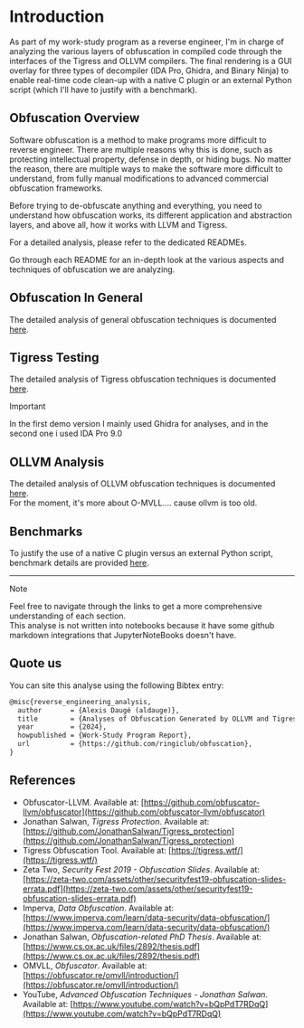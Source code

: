 # Introduction
As part of my work-study program as a reverse engineer, I'm in charge of analyzing the various layers of obfuscation in compiled code through the interfaces of the Tigress and OLLVM compilers. The final rendering is a GUI overlay for three types of decompiler (IDA Pro, Ghidra, and Binary Ninja) to enable real-time code clean-up with a native C plugin or an external Python script (which I'll have to justify with a benchmark).

## Obfuscation Overview
Software obfuscation is a method to make programs more difficult to reverse engineer. There are multiple reasons why this is done, such as protecting intellectual property, defense in depth, or hiding bugs. No matter the reason, there are multiple ways to make the software more difficult to understand, from fully manual modifications to advanced commercial obfuscation frameworks.

Before trying to de-obfuscate anything and everything, you need to understand how obfuscation works, its different application and abstraction layers, and above all, how it works with LLVM and Tigress.

For a detailed analysis, please refer to the dedicated READMEs.

Go through each README for an in-depth look at the various aspects and techniques of obfuscation we are analyzing.

## Obfuscation In General
The detailed analysis of general obfuscation techniques is documented [here](src/README.md).

## Tigress Testing
The detailed analysis of Tigress obfuscation techniques is documented [here](src/tigress/).

> [!IMPORTANT]
> In the first demo version I mainly used Ghidra for analyses, and in the second one i used IDA Pro 9.0

## OLLVM Analysis
The detailed analysis of OLLVM obfuscation techniques is documented [here](src/ollvm/README.md).<br>
For the moment, it's more about O-MVLL.... cause ollvm is too old.

## Benchmarks
To justify the use of a native C plugin versus an external Python script, benchmark details are provided [here](benchs/README.md).

---
> [!NOTE]
> Feel free to navigate through the links to get a more comprehensive understanding of each section.<br>
> This analyse is not written into notebooks because it have some github markdown integrations that JupyterNoteBooks doesn't have.

## Quote us
You can site this analyse using the following Bibtex entry:
```latex
@misc{reverse_engineering_analysis,
  author       = {Alexis Daugé (aldauge)},
  title        = {Analyses of Obfuscation Generated by OLLVM and Tigress.},
  year         = {2024},
  howpublished = {Work-Study Program Report},
  url          = {https://github.com/ringiclub/obfuscation},
}
```

## References

- Obfuscator-LLVM. Available at: [https://github.com/obfuscator-llvm/obfuscator](https://github.com/obfuscator-llvm/obfuscator)
- Jonathan Salwan, *Tigress Protection*. Available at: [https://github.com/JonathanSalwan/Tigress_protection](https://github.com/JonathanSalwan/Tigress_protection)
- Tigress Obfuscation Tool. Available at: [https://tigress.wtf/](https://tigress.wtf/)
- Zeta Two, *Security Fest 2019 - Obfuscation Slides*. Available at: [https://zeta-two.com/assets/other/securityfest19-obfuscation-slides-errata.pdf](https://zeta-two.com/assets/other/securityfest19-obfuscation-slides-errata.pdf)
- Imperva, *Data Obfuscation*. Available at: [https://www.imperva.com/learn/data-security/data-obfuscation/](https://www.imperva.com/learn/data-security/data-obfuscation/)
- Jonathan Salwan, *Obfuscation-related PhD Thesis*. Available at: [https://www.cs.ox.ac.uk/files/2892/thesis.pdf](https://www.cs.ox.ac.uk/files/2892/thesis.pdf)
- OMVLL, *Obfuscator*. Available at: [https://obfuscator.re/omvll/introduction/](https://obfuscator.re/omvll/introduction/)
- YouTube, *Advanced Obfuscation Techniques - Jonathan Salwan*. Available at: [https://www.youtube.com/watch?v=bQpPdT7RDqQ](https://www.youtube.com/watch?v=bQpPdT7RDqQ)
